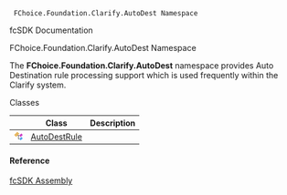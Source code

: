 ﻿     FChoice.Foundation.Clarify.AutoDest Namespace                                                   

fcSDK Documentation

FChoice.Foundation.Clarify.AutoDest Namespace

The **FChoice.Foundation.Clarify.AutoDest** namespace provides Auto Destination rule processing support which is used frequently within the Clarify system.

Classes

|   | Class | Description |
| --- | --- | --- |
| ![Class](dotnetimages/Class.png) | [AutoDestRule](fcSDK~FChoice.Foundation.Clarify.AutoDest.AutoDestRule.md) |   |



#### Reference

[fcSDK Assembly](fcSDK.md)